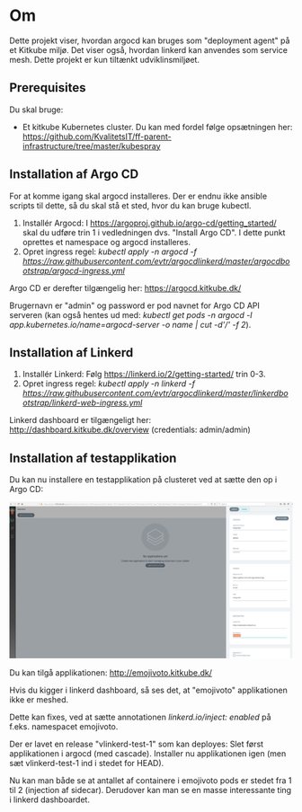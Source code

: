 # Om

Dette projekt viser, hvordan argocd kan bruges som "deployment agent" på et Kitkube miljø. 
Det viser også, hvordan linkerd kan anvendes som service mesh.
Dette projekt er kun tiltænkt udviklinsmiljøet.

## Prerequisites
Du skal bruge:
 * Et kitkube Kubernetes cluster. Du kan med fordel følge opsætningen her: https://github.com/KvalitetsIT/ff-parent-infrastructure/tree/master/kubespray

## Installation af Argo CD
For at komme igang skal argocd installeres. Der er endnu ikke ansible scripts til dette, så du skal stå et sted, hvor du kan bruge kubectl.

1. Installér Argocd: I https://argoproj.github.io/argo-cd/getting_started/ skal du udføre trin 1 i vedledningen dvs. "Install Argo CD". I dette punkt oprettes et namespace og argocd installeres.
2. Opret ingress regel: *kubectl apply -n argocd -f https://raw.githubusercontent.com/evtr/argocdlinkerd/master/argocdbootstrap/argocd-ingress.yml*

Argo CD er derefter tilgængelig her: https://argocd.kitkube.dk/

Brugernavn er "admin" og password er pod navnet for Argo CD API serveren (kan også hentes ud med: *kubectl get pods -n argocd -l app.kubernetes.io/name=argocd-server -o name | cut -d'/' -f 2*).

## Installation af Linkerd
1. Installér Linkerd: Følg https://linkerd.io/2/getting-started/ trin 0-3.
2. Opret ingress regel: *kubectl apply -n linkerd -f https://raw.githubusercontent.com/evtr/argocdlinkerd/master/linkerdbootstrap/linkerd-web-ingress.yml*

Linkerd dashboard er tilgængeligt her: http://dashboard.kitkube.dk/overview (credentials: admin/admin)

## Installation af testapplikation
Du kan nu installere en testapplikation på clusteret ved at sætte den op i Argo CD:

![setup testapplikation](images/argocd-emojivoto.png)

Du kan tilgå applikationen: http://emojivoto.kitkube.dk/

Hvis du kigger i linkerd dashboard, så ses det, at "emojivoto" applikationen ikke er meshed.

Dette kan fixes, ved at sætte annotationen *linkerd.io/inject: enabled* på f.eks. namespacet emojivoto.

Der er lavet en release "vlinkerd-test-1" som kan deployes: Slet først applikationen i argocd (med cascade).
Installer nu applikationen igen (men sæt vlinkerd-test-1 ind i stedet for HEAD).

Nu kan man både se at antallet af containere i emojivoto pods er stedet fra 1 til 2 (injection af sidecar).
Derudover kan man se en masse interessante ting i linkerd dashboardet.

